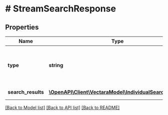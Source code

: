 # # StreamSearchResponse

## Properties

Name | Type | Description | Notes
------------ | ------------- | ------------- | -------------
**type** | **string** | When the streaming event has the search results, the type will be &#x60;search_results&#x60;. | [optional] [default to 'search_results']
**search_results** | [**\OpenAPI\Client\VectaraModel\IndividualSearchResult[]**](IndividualSearchResult.md) | The ranked search results. | [optional]

[[Back to Model list]](../../README.md#models) [[Back to API list]](../../README.md#endpoints) [[Back to README]](../../README.md)
